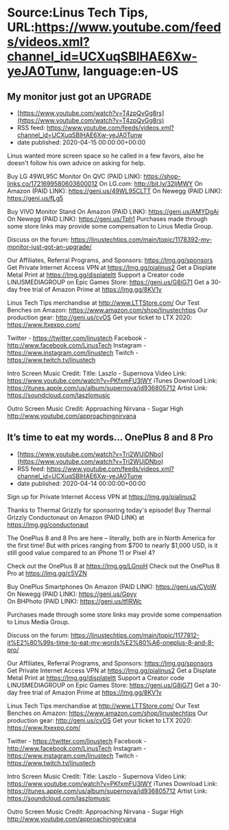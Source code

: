 # Source:Linus Tech Tips, URL:https://www.youtube.com/feeds/videos.xml?channel_id=UCXuqSBlHAE6Xw-yeJA0Tunw, language:en-US

## My monitor just got an UPGRADE
 - [https://www.youtube.com/watch?v=T4zpQvGg8rs](https://www.youtube.com/watch?v=T4zpQvGg8rs)
 - RSS feed: https://www.youtube.com/feeds/videos.xml?channel_id=UCXuqSBlHAE6Xw-yeJA0Tunw
 - date published: 2020-04-15 00:00:00+00:00

Linus wanted more screen space so he called in a few favors, also he doesn't follow his own advice on asking for help. 

Buy LG 49WL95C Monitor
On QVC (PAID LINK): https://shop-links.co/1721699580603600012
On LG.com: http://bit.ly/32IjMWY
On Amazon (PAID LINK): https://geni.us/49WL95CLTT
On Newegg (PAID LINK): https://geni.us/fLg5

Buy VIVO Monitor Stand
On Amazon (PAID LINK): https://geni.us/AMYDgAi
On Newegg (PAID LINK): https://geni.us/Tph1
Purchases made through some store links may provide some compensation to Linus Media Group.

Discuss on the forum: https://linustechtips.com/main/topic/1178392-my-monitor-just-got-an-upgrade/

Our Affiliates, Referral Programs, and Sponsors: https://lmg.gg/sponsors
Get Private Internet Access VPN at https://lmg.gg/pialinus2
Get a Displate Metal Print at https://lmg.gg/displateltt
Support a Creator code LINUSMEDIAGROUP on Epic Games Store: https://geni.us/G8iG71
Get a 30-day free trial of Amazon Prime at https://lmg.gg/8KV1v

Linus Tech Tips merchandise at http://www.LTTStore.com/ 
Our Test Benches on Amazon: https://www.amazon.com/shop/linustechtips 
Our production gear: http://geni.us/cvOS
Get your ticket to LTX 2020: https://www.ltxexpo.com/

Twitter - https://twitter.com/linustech
Facebook - http://www.facebook.com/LinusTech
Instagram - https://www.instagram.com/linustech
Twitch - https://www.twitch.tv/linustech 

Intro Screen Music Credit:
Title: Laszlo - Supernova
Video Link: https://www.youtube.com/watch?v=PKfxmFU3lWY
iTunes Download Link: https://itunes.apple.com/us/album/supernova/id936805712
Artist Link: https://soundcloud.com/laszlomusic

Outro Screen Music Credit: Approaching Nirvana - Sugar High http://www.youtube.com/approachingnirvana

## It’s time to eat my words… OnePlus 8 and 8 Pro
 - [https://www.youtube.com/watch?v=Tri2WUiDNbo](https://www.youtube.com/watch?v=Tri2WUiDNbo)
 - RSS feed: https://www.youtube.com/feeds/videos.xml?channel_id=UCXuqSBlHAE6Xw-yeJA0Tunw
 - date published: 2020-04-14 00:00:00+00:00

Sign up for Private Internet Access VPN at https://lmg.gg/pialinus2

Thanks to Thermal Grizzly for sponsoring today's episode! Buy Thermal Grizzly Conductonaut on Amazon (PAID LINK) at https://lmg.gg/conductonaut

The OnePlus 8 and 8 Pro are here – literally, both are in North America for the first time! But with prices ranging from $700 to nearly $1,000 USD, is it still good value compared to an iPhone 11 or Pixel 4?

Check out the OnePlus 8 at https://lmg.gg/LGnoH
Check out the OnePlus 8 Pro at https://lmg.gg/c5VZN

Buy OnePlus Smartphones
On Amazon (PAID LINK): https://geni.us/CVoW    
On Newegg (PAID LINK): https://geni.us/Gpyy    
On BHPhoto (PAID LINK): https://geni.us/tfIRWc    

Purchases made through some store links may provide some compensation to Linus Media Group.

Discuss on the forum: https://linustechtips.com/main/topic/1177812-it%E2%80%99s-time-to-eat-my-words%E2%80%A6-oneplus-8-and-8-pro/

Our Affiliates, Referral Programs, and Sponsors: https://lmg.gg/sponsors
Get Private Internet Access VPN at https://lmg.gg/pialinus2
Get a Displate Metal Print at https://lmg.gg/displateltt
Support a Creator code LINUSMEDIAGROUP on Epic Games Store: https://geni.us/G8iG71
Get a 30-day free trial of Amazon Prime at https://lmg.gg/8KV1v

Linus Tech Tips merchandise at http://www.LTTStore.com/ 
Our Test Benches on Amazon: https://www.amazon.com/shop/linustechtips 
Our production gear: http://geni.us/cvOS
Get your ticket to LTX 2020: https://www.ltxexpo.com/

Twitter - https://twitter.com/linustech
Facebook - http://www.facebook.com/LinusTech
Instagram - https://www.instagram.com/linustech
Twitch - https://www.twitch.tv/linustech 

Intro Screen Music Credit:
Title: Laszlo - Supernova
Video Link: https://www.youtube.com/watch?v=PKfxmFU3lWY
iTunes Download Link: https://itunes.apple.com/us/album/supernova/id936805712
Artist Link: https://soundcloud.com/laszlomusic

Outro Screen Music Credit: Approaching Nirvana - Sugar High http://www.youtube.com/approachingnirvana

